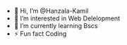 - 👋 Hi, I’m @Hanzala-Kamil
- 👀 I’m interested in Web Delelopment
- 🌱 I’m currently learning Bscs
- ⚡ Fun fact Coding

<!---
Hanzala-Kamil/Hanzala-Kamil is a ✨ special ✨ repository because its `README.md` (this file) appears on your GitHub profile.
You can click the Preview link to take a look at your changes.
--->

